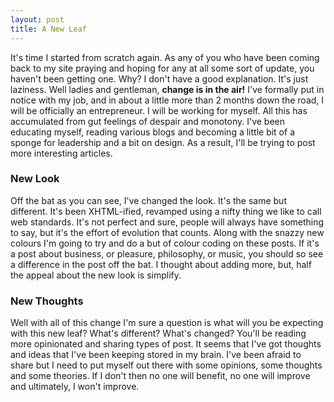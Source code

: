 ```yaml
---
layout: post
title: A New Leaf
---
```

It's time I started from scratch again. As any of you who have been coming back to my site praying and hoping for any at all some sort of update, you haven't been getting one. Why? I don't have a good explanation. It's just laziness. Well ladies and gentleman, **change is in the air!** I've formally put in notice with my job, and in about a little more than 2 months down the road, I will be officially an entrepreneur. I will be working for myself. All this has accumulated from gut feelings of despair and monotony. I've been educating myself, reading various blogs and becoming a little bit of a sponge for leadership and a bit on design. As a result, I'll be trying to post more interesting articles.

### New Look
Off the bat as you can see, I've changed the look. It's the same but different. It's been XHTML-ified, revamped using a nifty thing we like to call web standards. It's not perfect and sure, people will always have something to say, but it's the effort of evolution that counts. Along with the snazzy new colours I'm going to try and do a but of colour coding on these posts. If it's a post about business, or pleasure, philosophy, or music, you should so see a difference in the post off the bat. I thought about adding more, but, half the appeal about the new look is simplify.

### New Thoughts
Well with all of this change I'm sure a question is what will you be expecting with this new leaf? What's different? What's changed? You'll be reading more opinionated and sharing types of post. It seems that I've got thoughts and ideas that I've been keeping stored in my brain. I've been afraid to share but I need to put myself out there with some opinions, some thoughts and some theories. If I don't then no one will benefit, no one will improve and ultimately, I won't improve.
